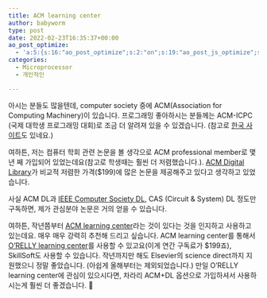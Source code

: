 ```yaml
---
title: ACM learning center
author: babyworm
type: post
date: 2022-02-23T16:35:37+00:00
ao_post_optimize:
  - 'a:5:{s:16:"ao_post_optimize";s:2:"on";s:19:"ao_post_js_optimize";s:2:"on";s:20:"ao_post_css_optimize";s:2:"on";s:12:"ao_post_ccss";s:2:"on";s:16:"ao_post_lazyload";s:2:"on";}'
categories:
  - Microprocessor
  - 개인적인

---
```

아시는 분들도 많을텐데, computer society 중에 ACM(Association for Computing Machinery)이 있습니다. 프로그래밍 좋아하시는 분들께는 ACM-ICPC (국제 대학생 프로그래밍 대회)로 조금 더 알려져 있을 수 있겠습니다. (참고로 <a rel="noreferrer noopener" href="http://icpckorea.org/" target="_blank">한국 사이트</a>도 있네요.)

여하튼, 저는 컴퓨터 학회 관련 논문을 볼 생각으로 ACM professional member로 몇 년 째 가입되어 있었는데요(참고로 학생때는 훨씬 더 저렴했습니다.). <a rel="noreferrer noopener" href="https://dl.acm.org/" target="_blank">ACM Digital Library</a>가 비교적 저렴한 가격($199)에 많은 논문을 제공해주고 있다고 생각하고 있었습니다. 

사실 ACM DL과 <a href="https://www.computer.org/csdl/home" target="_blank" rel="noreferrer noopener">IEEE Computer Society DL</a>, CAS (Circuit & System) DL 정도만 구독하면, 제가 관심분야 논문은 거의 얻을 수 있습니다. 

여하튼, 작년쯤부터 <a href="https://learning.acm.org/" target="_blank" rel="noreferrer noopener">ACM learning center</a>라는 것이 있다는 것을 인지하고 사용하고 있는데요. 매우 매우 강력히 추천해 드리고 싶습니다. ACM learning center를 통해서 [O&#8217;RELLY learning center][1]를 사용할 수 있고요(이게 연간 구독료가 $199죠), SkillSoft도 사용할 수 있습니다. 작년까지만 해도 Elsevier의 science direct까지 지원했으니 정말 좋았습니다. (아쉽게 올해부터는 제외되었습니다.) 만일 O&#8217;RELLY learning center에 관심이 있으시다면, 차라리 ACM+DL 옵션으로 가입하셔서 사용하시는게 훨씬 더 좋겠습니다. 🙂

 [1]: https://learning.oreilly.com/home/